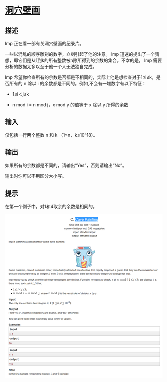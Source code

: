 # [洞穴壁画](http://codeforces.com/contest/922/problem/C)

## 描述

lmp 正在看一部有关洞穴壁画的纪录片。

一些以混乱的顺序雕刻的数字，立刻引起了他的注意。 lmp 迅速的提出了一个猜想，即它们是从1到k的所有整数被n除所得到的余数的集合。不幸的是， lmp 需要分析的数据太多以至于他一个人无法独自完成。

lmp 希望你检查所有的余数是否都是不相同的，实际上他是想检查对于1≤i≤k，是否所有的 n 除以 i 的余数都是不同的。例如,不会有一堆数字有以下特征：

* 1≤i＜j≤k

* n mod i = n mod j，x mod y 的值等于 x 除以 y 所得的余数

## 输入

仅包括一行两个整数 n 和 k （1≤n，k≤10^18）。

## 输出

如果所有的余数都是不同的，请输出“Yes”，否则请输出“No”。

输出时你可以不用区分大小写。

## 提示

在第一个例子中，对1和4取余的余数是相同的。

![Description](question.png)
